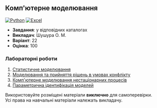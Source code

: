 ## Комп'ютерне моделювання

[![Python](https://img.shields.io/badge/Python-005494?style=for-the-badge&logo=python&logoColor=yellow)](#)
[![Excel](https://img.shields.io/badge/Excel-217346?style=for-the-badge&logo=microsoftexcel&logoColor=white)](#)

- **Завдання**: у відповідних каталогах
- **Викладач**: Шушура О. М.
- **Варіант**: 22 
- **Оцінка**: 100

### Лабораторні роботи
  1. [Статистичне моделювання](./Lab1/)
  2. [Моделювання та прийняття рішень в умовах конфлікту](./Lab2/)
  3. [Комп'ютерне моделювання нестаціонарних процесів](./Lab3/)
  4. [Параметрична ідентифікація моделей](./Lab4/)

Використовуйте розміщені матеріали **виключно** для самоперевірки. <br>
Усі права на навчальні матеріали належать викладачу.
